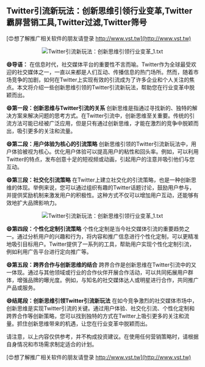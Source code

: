 ## **Twitter引流新玩法：创新思维引领行业变革,Twitter霸屏营销工具,Twitter过滤,Twitter筛号**

[😍想了解推广相关软件的朋友请登录 http://www.vst.tw](http://www.vst.tw)

 <center><img src="https://vst.tw/MP4/tuiguang/png/1.png" alt="Twitter引流新玩法：创新思维引领行业变革_1.txt"></center>

**😄导语：**
在信息时代，社交媒体平台的重要性不言而喻。Twitter作为全球最受欢迎的社交媒体之一，一直以来都是人们互动、传播信息的热门场所。然而，随着市场竞争的加剧，如何在Twitter上实现有效的引流成为了许多企业和个人关注的焦点。本文将介绍一些创新思维引领的Twitter引流新玩法，帮助您在行业变革中脱颖而出。

**😄第一段：创新思维与Twitter引流的关系**
创新思维是指通过寻找新的、独特的解决方案来解决问题的思考方式。在Twitter引流中，创新思维至关重要。传统的引流方法可能已经被广泛应用，但是只有通过创新思维，才能在激烈的竞争中脱颖而出，吸引更多的关注和流量。

**😄第二段：用户体验为核心的引流策略**
创新思维引领的Twitter引流新玩法中，用户体验被视为核心。优化用户体验可以提高用户的粘性和回头率。例如，可以利用Twitter的特点，发布创意十足的短视频或动画，引起用户的注意并吸引他们与您互动。

**😄第三段：社交化引流策略**
在Twitter上建立社交化的引流策略，也是一种创新思维的体现。举例来说，您可以通过组织有趣的Twitter话题讨论，鼓励用户参与，并提供奖励机制来激发用户的积极性。这种方式不仅可以增加用户互动，还能够有效地扩大品牌影响力。

 <center><img src="https://vst.tw/MP4/tuiguang/png/3.png" alt="Twitter引流新玩法：创新思维引领行业变革_1.txt"></center>

**😄第四段：个性化定制引流策略**
个性化定制是当今社交媒体引流的重要趋势之一。通过分析用户的兴趣和行为，将内容和推广信息进行个性化定制，可以更精准地吸引目标用户。Twitter提供了一系列的工具，帮助用户实现个性化定制引流，例如利用广告平台进行定向推广等。

**😄第五段：跨界合作与创新思维的结合**
跨界合作是创新思维在Twitter引流中的又一体现。通过与其他领域或行业的合作伙伴开展合作活动，可以共同拓展用户群体，增强品牌的曝光度。例如，与知名的社交媒体达人或明星进行合作，共同推广产品或服务。

**😄结尾段：创新思维引领Twitter引流新玩法**
在如今竞争激烈的社交媒体市场中，创新思维是实现Twitter引流的关键。通过用户体验、社交化引流、个性化定制和跨界合作等创新策略，您可以找到独特的方式在Twitter上吸引更多的关注和流量。抓住创新思维带来的机遇，让您在行业变革中脱颖而出。

请注意，以上内容仅供参考，并不构成投资建议。在使用任何营销策略时，请根据自身情况和市场需求制定适合的计划。

[😍想了解推广相关软件的朋友请登录 http://www.vst.tw](http://www.vst.tw)




